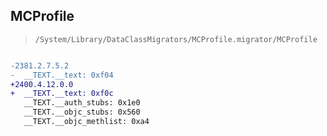 ## MCProfile

> `/System/Library/DataClassMigrators/MCProfile.migrator/MCProfile`

```diff

-2381.2.7.5.2
-  __TEXT.__text: 0xf04
+2400.4.12.0.0
+  __TEXT.__text: 0xf0c
   __TEXT.__auth_stubs: 0x1e0
   __TEXT.__objc_stubs: 0x560
   __TEXT.__objc_methlist: 0xa4

```

